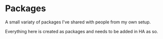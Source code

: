 # Packages

A small variaty of packages I've shared with people from my own setup.

Everything here is created as packages and needs to be added in HA as so.
